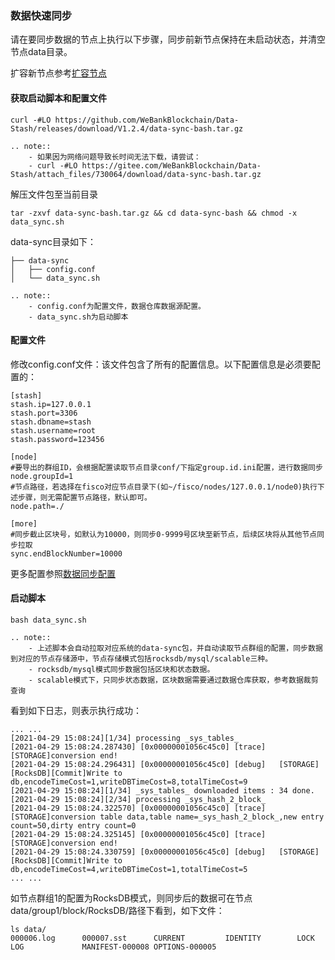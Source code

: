 ### 数据快速同步

请在要同步数据的节点上执行以下步骤，同步前新节点保持在未启动状态，并清空节点data目录。

扩容新节点参考[扩容节点](https://fisco-bcos-documentation.readthedocs.io/zh_CN/latest/docs/tutorial/add_new_node.html?highlight=%E6%96%B0%E8%8A%82%E7%82%B9#id1)

#### 获取启动脚本和配置文件

```
curl -#LO https://github.com/WeBankBlockchain/Data-Stash/releases/download/V1.2.4/data-sync-bash.tar.gz
```

```eval_rst
.. note::
    - 如果因为网络问题导致长时间无法下载，请尝试：
    - curl -#LO https://gitee.com/WeBankBlockchain/Data-Stash/attach_files/730064/download/data-sync-bash.tar.gz

```


解压文件包至当前目录
```
tar -zxvf data-sync-bash.tar.gz && cd data-sync-bash && chmod -x data_sync.sh
```

data-sync目录如下：
```
├── data-sync
│   ├── config.conf
│   └── data_sync.sh
```

```eval_rst
.. note::
    - config.conf为配置文件，数据仓库数据源配置。
    - data_sync.sh为启动脚本
```


#### 配置文件

修改config.conf文件：该文件包含了所有的配置信息。以下配置信息是必须要配置的：

```
[stash]
stash.ip=127.0.0.1
stash.port=3306
stash.dbname=stash
stash.username=root
stash.password=123456

[node]
#要导出的群组ID，会根据配置读取节点目录conf/下指定group.id.ini配置，进行数据同步
node.groupId=1
#节点路径，若选择在fisco对应节点目录下(如~/fisco/nodes/127.0.0.1/node0)执行下述步骤，则无需配置节点路径，默认即可。
node.path=./

[more]
#同步截止区块号，如默认为10000，则同步0-9999号区块至新节点，后续区块将从其他节点同步拉取
sync.endBlockNumber=10000
```

更多配置参照[数据同步配置](./configuration.html#id3)

#### 启动脚本

```
bash data_sync.sh
```

```eval_rst
.. note::
    - 上述脚本会自动拉取对应系统的data-sync包，并自动读取节点群组的配置，同步数据到对应的节点存储源中，节点存储模式包括rocksdb/mysql/scalable三种。
    - rocksdb/mysql模式同步数据包括区块和状态数据。
    - scalable模式下，只同步状态数据，区块数据需要通过数据仓库获取，参考数据裁剪查询

```


看到如下日志，则表示执行成功：

```
... ...
[2021-04-29 15:08:24][1/34] processing _sys_tables_
[2021-04-29 15:08:24.287430] [0x00000001056c45c0] [trace]   [STORAGE]conversion end!
[2021-04-29 15:08:24.296431] [0x00000001056c45c0] [debug]   [STORAGE][RocksDB][Commit]Write to db,encodeTimeCost=1,writeDBTimeCost=8,totalTimeCost=9
[2021-04-29 15:08:24][1/34] _sys_tables_ downloaded items : 34 done.
[2021-04-29 15:08:24][2/34] processing _sys_hash_2_block_
[2021-04-29 15:08:24.322570] [0x00000001056c45c0] [trace]   [STORAGE]conversion table data,table name=_sys_hash_2_block_,new entry count=50,dirty entry count=0
[2021-04-29 15:08:24.325145] [0x00000001056c45c0] [trace]   [STORAGE]conversion end!
[2021-04-29 15:08:24.330759] [0x00000001056c45c0] [debug]   [STORAGE][RocksDB][Commit]Write to db,encodeTimeCost=4,writeDBTimeCost=1,totalTimeCost=5
... ...
```

如节点群组1的配置为RocksDB模式，则同步后的数据可在节点data/group1/block/RocksDB/路径下看到，如下文件：

```
ls data/
000006.log      000007.sst      CURRENT         IDENTITY        LOCK            LOG             MANIFEST-000008 OPTIONS-000005
```
